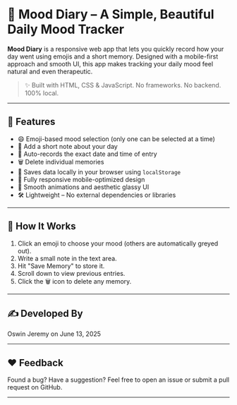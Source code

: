 # 🌈 Mood Diary – A Simple, Beautiful Daily Mood Tracker

**Mood Diary** is a responsive web app that lets you quickly record how your day went using emojis and a short memory. Designed with a mobile-first approach and smooth UI, this app makes tracking your daily mood feel natural and even therapeutic.

> ✨ Built with HTML, CSS & JavaScript. No frameworks. No backend. 100% local.

---

## 📸 Features

- 😄 Emoji-based mood selection (only one can be selected at a time)
- 📝 Add a short note about your day
- 📅 Auto-records the exact date and time of entry
- 🗑️ Delete individual memories
- 💾 Saves data locally in your browser using `localStorage`
- 📱 Fully responsive mobile-optimized design
- 🎨 Smooth animations and aesthetic glassy UI
- 🛠️ Lightweight – No external dependencies or libraries

---

## 🧠 How It Works
1. Click an emoji to choose your mood (others are automatically greyed out).
2. Write a small note in the text area.
3. Hit "Save Memory" to store it.
4. Scroll down to view previous entries.
5. Click the 🗑️ icon to delete any memory.

---

## ✍️ Developed By
Oswin Jeremy
on June 13, 2025

---

## ❤️ Feedback
Found a bug? Have a suggestion?
Feel free to open an issue or submit a pull request on GitHub.

---
